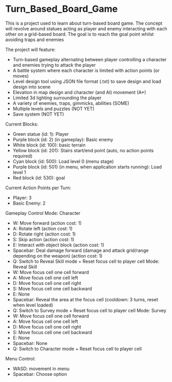 # Turn_Based_Board_Game

This is a project used to learn about turn-based board game.
The concept will revolve around statues acting as player and enemy interacting with each other on a grid-based board.
The goal is to reach the goal point whilst avoiding traps and enemies

The project will feature:
+ Turn-based gameplay alternating between player controlling a character and enemies trying to attack the player
+ A battle system where each character is limited with action points (or moves)
+ Level design tool using JSON file format (.txt) to save design and load design into scene
+ Elevation in map design and character (and AI) movement (A*)
+ Limited 3d lighting surrounding the player
+ A variety of enemies, traps, gimmicks, abilities  (SOME)
+ Multiple levels and puzzles (NOT YET)
+ Save system  (NOT YET)

Current Blocks:
+ Green statue (id: 1): Player
+ Purple block (id: 2) (in gameplay): Basic enemy
+ White block (id: 100): basic terrain
+ Yellow block (id: 201): Stairs start/end point (auto, no action points required)
+ Cyan block (id: 500): Load level 0 (menu stage)
+ Purple block (id: 501) (in menu, when application starts running): Load level 1
+ Red block (id: 530): goal

Current Action Points per Turn:
+ Player: 3
+ Basic Enemy: 2

Gameplay Control
Mode: Character
+ W: Move forward (action cost: 1)
+ A: Rotate left (action cost: 1)
+ D: Rotate right (action cost: 1)
+ S: Skip action (action cost: 1)
+ E: Interact with object block (action cost: 1)
+ Spacebar: Deal damage forward (damage and attack grid/range depending on the weapon) (action cost: 1)
+ Q: Switch to Reveal Skill mode + Reset focus cell to player cell
Mode: Reveal Skill
+ W: Move focus cell one cell forward
+ A: Move focus cell one cell left
+ D: Move focus cell one cell right
+ S: Move focus cell one cell backward
+ E: None
+ Spacebar: Reveal the area at the focus cell (cooldown: 3 turns, reset when level loaded)
+ Q: Switch to Survey mode + Reset focus cell to player cell
Mode: Survey
+ W: Move focus cell one cell forward
+ A: Move focus cell one cell left
+ D: Move focus cell one cell right
+ S: Move focus cell one cell backward
+ E: None
+ Spacebar: None
+ Q: Switch to Character mode + Reset focus cell to player cell


Menu Control:
+ WASD: movement in menu
+ Spacebar: Choose option